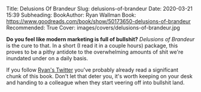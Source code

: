Title: Delusions Of Brandeur
Slug: delusions-of-brandeur
Date: 2020-03-21 15:39
Subheading: 
BookAuthor: Ryan Wallman
Book: https://www.goodreads.com/book/show/50173650-delusions-of-brandeur
Recommended: True
Cover: images/covers/delusions-of-brandeur.jpg

**Do you feel like modern marketing is full of bullshit?** *Delusions of Brandeur* is the cure to that. In a short (I read it in a couple hours) package, this proves to be a pithy antidote to the overwhelming amounts of shit we're inundated under on a daily basis.

If you follow [Ryan's Twitter](https://twitter.com/Dr_Draper) you've probably already read a significant chunk of this book. Don't let that deter you, it's worth keeping on your desk and handing to a colleague when they start veering off into bullshit land.